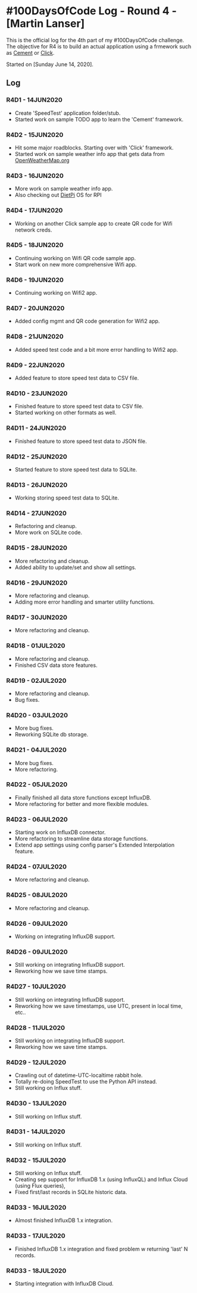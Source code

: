 # #100DaysOfCode Log - Round 4 - [Martin Lanser]

This is the official log for the 4th part of my #100DaysOfCode challenge. The objective for R4 is to build an actual application using a frmework such as [Cement](https://builtoncement.com/) or [Click](https://palletsprojects.com/p/click/).

Started on [Sunday June 14, 2020].

## Log

### R4D1 - 14JUN2020
* Create 'SpeedTest' application folder/stub.
* Started work on sample TODO app to learn the 'Cement' framework.

### R4D2 - 15JUN2020
* Hit some major roadblocks. Starting over with 'Click' framework.
* Started work on sample weather info app that gets data from [OpenWeatherMap.org](https://openweathermap.org)

### R4D3 - 16JUN2020
* More work on sample weather info app.
* Also checking out [DietPi](https://dietpi.com/) OS for RPI

### R4D4 - 17JUN2020
* Working on another Click sample app to create QR code for Wifi network creds.

### R4D5 - 18JUN2020
* Continuing working on Wifi QR code sample app.
* Start work on new more comprehensive Wifi app.

### R4D6 - 19JUN2020
* Continuing working on Wifi2 app.

### R4D7 - 20JUN2020
* Added config mgmt and QR code generation for Wifi2 app.

### R4D8 - 21JUN2020
* Added speed test code and a bit more error handling to Wifi2 app.

### R4D9 - 22JUN2020
* Added feature to store speed test data to CSV file.

### R4D10 - 23JUN2020
* Finished feature to store speed test data to CSV file.
* Started working on other formats as well.

### R4D11 - 24JUN2020
* Finished feature to store speed test data to JSON file.

### R4D12 - 25JUN2020
* Started feature to store speed test data to SQLite.

### R4D13 - 26JUN2020
* Working storing speed test data to SQLite.

### R4D14 - 27JUN2020
* Refactoring and cleanup.
* More work on SQLite code.

### R4D15 - 28JUN2020
* More refactoring and cleanup.
* Added ability to update/set and show all settings.

### R4D16 - 29JUN2020
* More refactoring and cleanup.
* Adding more error handling and smarter utility functions.

### R4D17 - 30JUN2020
* More refactoring and cleanup.

### R4D18 - 01JUL2020
* More refactoring and cleanup.
* Finished CSV data store features.

### R4D19 - 02JUL2020
* More refactoring and cleanup.
* Bug fixes.

### R4D20 - 03JUL2020
* More bug fixes.
* Reworking SQLite db storage.

### R4D21 - 04JUL2020
* More bug fixes.
* More refactoring.

### R4D22 - 05JUL2020
* Finally finished all data store functions except InfluxDB.
* More refactoring for better and more flexible modules.

### R4D23 - 06JUL2020
* Starting work on InfluxDB connector.
* More refactoring to streamline data storage functions.
* Extend app settings using config parser's Extended Interpolation feature.

### R4D24 - 07JUL2020
* More refactoring and cleanup.

### R4D25 - 08JUL2020
* More refactoring and cleanup.

### R4D26 - 09JUL2020
* Working on integrating InfluxDB support.

### R4D26 - 09JUL2020
* Still working on integrating InfluxDB support.
* Reworking how we save time stamps.

### R4D27 - 10JUL2020
* Still working on integrating InfluxDB support.
* Reworking how we save timestamps, use UTC, present in local time, etc..

### R4D28 - 11JUL2020
* Still working on integrating InfluxDB support.
* Reworking how we save time stamps.

### R4D29 - 12JUL2020
* Crawling out of datetime-UTC-localtime rabbit hole.
* Totally re-doing SpeedTest to use the Python API instead.
* Still working on Influx stuff.

### R4D30 - 13JUL2020
* Still working on Influx stuff.

### R4D31 - 14JUL2020
* Still working on Influx stuff.

### R4D32 - 15JUL2020
* Still working on Influx stuff.
* Creating sep support for InfluxDB 1.x (using InfluxQL) and Influx Cloud (using Flux queries),
* Fixed first/last records in SQLite historic data.

### R4D33 - 16JUL2020
* Almost finished InfluxDB 1.x integration.

### R4D33 - 17JUL2020
* Finished InfluxDB 1.x integration and fixed problem w returning 'last' N records.

### R4D33 - 18JUL2020
* Starting integration with InfluxDB Cloud.
